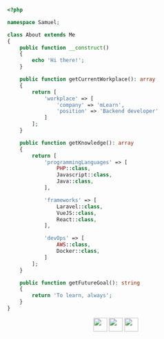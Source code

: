 ```php
<?php

namespace Samuel;

class About extends Me
{
    public function __construct()
    {
        echo 'Hi there!';
    }

    public function getCurrentWorkplace(): array
    {
        return [
            'workplace' => [
                'company' => 'mLearn',
                'position' => 'Backend developer'         
            ]
        ];
    }

    public function getKnowledge(): array
    {
        return [
            'programmingLanguages' => [
                PHP::class,
                Javascript::class,
                Java::class,
            ],

            'frameworks' => [
                Laravel::class,
                VueJS::class,
                React::class,
            ],

            'devOps' => [
                AWS::class,
                Docker::class,
            ]
        ];
    }

    public function getFutureGoal(): string
    {
        return 'To learn, always';
    }
}

```

<center>

<a href = 'https://www.linkedin.com/in/samfelgar'> <img width = '32px' align= 'center' src="https://raw.githubusercontent.com/rahulbanerjee26/githubAboutMeGenerator/main/icons/linked-in-alt.svg"/></a>
<a href = 'https://www.twitter.com/samfelgar'> <img width = '32px' align= 'center' src="https://raw.githubusercontent.com/rahulbanerjee26/githubAboutMeGenerator/main/icons/twitter.svg"/></a>  <a href = 'https://www.github.com/samfelgar'> <img width = '32px' align= 'center' src="https://raw.githubusercontent.com/rahulbanerjee26/githubAboutMeGenerator/main/icons/github.svg"/></a> 

</center>

<!--
**samfelgar/samfelgar** is a ✨ _special_ ✨ repository because its `README.md` (this file) appears on your GitHub profile.

Here are some ideas to get you started:

- 🔭 I’m currently working on ...
- 🌱 I’m currently learning ...
- 👯 I’m looking to collaborate on ...
- 🤔 I’m looking for help with ...
- 💬 Ask me about ...
- 📫 How to reach me: ...
- 😄 Pronouns: ...
- ⚡ Fun fact: ...
-->
